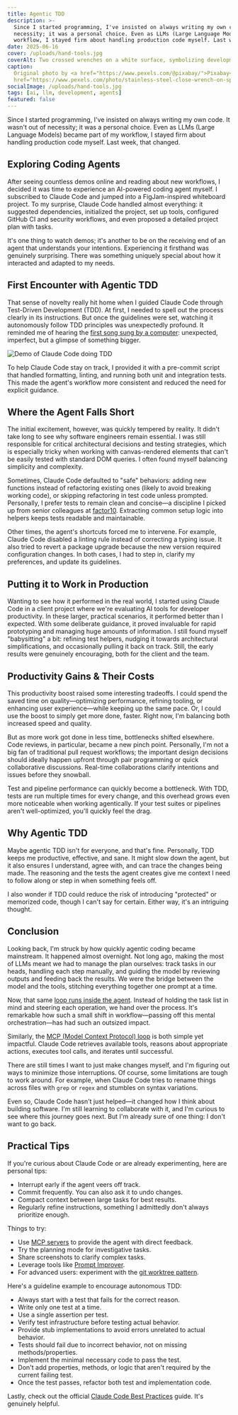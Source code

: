 ```yaml
---
title: Agentic TDD
description: >-
  Since I started programming, I've insisted on always writing my own code. It wasn't out of
  necessity; it was a personal choice. Even as LLMs (Large Language Models) became part of my
  workflow, I stayed firm about handling production code myself. Last week, that changed.
date: 2025-06-16
cover: /uploads/hand-tools.jpg
coverAlt: Two crossed wrenches on a white surface, symbolizing development tools and craftsmanship
caption:
  Original photo by <a href="https://www.pexels.com/@pixabay/">Pixabay</a> on <a
  href="https://www.pexels.com/photo/stainless-steel-close-wrench-on-spanner-210881/">Pexels</a>
socialImage: /uploads/hand-tools.jpg
tags: [ai, llm, development, agents]
featured: false
---
```


Since I started programming, I've insisted on always writing my own code. It wasn't out of
necessity; it was a personal choice. Even as LLMs (Large Language Models) became part of my
workflow, I stayed firm about handling production code myself. Last week, that changed.

## Exploring Coding Agents

After seeing countless demos online and reading about new workflows, I decided it was time to
experience an AI-powered coding agent myself. I subscribed to Claude Code and jumped into a
FigJam-inspired whiteboard project. To my surprise, Claude Code handled almost everything: it
suggested dependencies, initialized the project, set up tools, configured GitHub CI and security
workflows, and even proposed a detailed project plan with tasks.

It's one thing to watch demos; it's another to be on the receiving end of an agent that understands
your intentions. Experiencing it firsthand was genuinely surprising. There was something uniquely
special about how it interacted and adapted to my needs.

## First Encounter with Agentic TDD

That sense of novelty really hit home when I guided Claude Code through Test-Driven Development
(TDD). At first, I needed to spell out the process clearly in its instructions. But once the
guidelines were set, watching it autonomously follow TDD principles was unexpectedly profound. It
reminded me of hearing the
[first song sung by a computer](https://en.wikipedia.org/wiki/Daisy_Bell): unexpected, imperfect,
but a glimpse of something bigger.

![Demo of Claude Code doing TDD](/uploads/claude-code-tdd.gif)

To help Claude Code stay on track, I provided it with a pre-commit script that handled formatting,
linting, and running both unit and integration tests. This made the agent's workflow more consistent
and reduced the need for explicit guidance.

## Where the Agent Falls Short

The initial excitement, however, was quickly tempered by reality. It didn't take long to see why
software engineers remain essential. I was still responsible for critical architectural decisions
and testing strategies, which is especially tricky when working with canvas-rendered elements that
can't be easily tested with standard DOM queries. I often found myself balancing simplicity and
complexity.

Sometimes, Claude Code defaulted to "safe" behaviors: adding new functions instead of refactoring
existing ones (likely to avoid breaking working code), or skipping refactoring in test code unless
prompted. Personally, I prefer tests to remain clean and concise—a discipline I picked up from
senior colleagues at [factor10](https://factor10.com/). Extracting common setup logic into helpers
keeps tests readable and maintainable.

Other times, the agent's shortcuts forced me to intervene. For example, Claude Code disabled a
linting rule instead of correcting a typing issue. It also tried to revert a package upgrade because
the new version required configuration changes. In both cases, I had to step in, clarify my
preferences, and update its guidelines.

## Putting it to Work in Production

Wanting to see how it performed in the real world, I started using Claude Code in a client project
where we're evaluating AI tools for developer productivity. In these larger, practical scenarios, it
performed better than I expected. With some deliberate guidance, it proved invaluable for rapid
prototyping and managing huge amounts of information. I still found myself "babysitting" a bit:
refining test helpers, nudging it towards architectural simplifications, and occasionally pulling it
back on track. Still, the early results were genuinely encouraging, both for the client and the
team.

## Productivity Gains & Their Costs

This productivity boost raised some interesting tradeoffs. I could spend the saved time on
quality—optimizing performance, refining tooling, or enhancing user experience—while keeping up the
same pace. Or, I could use the boost to simply get more done, faster. Right now, I'm balancing both
increased speed and quality.

But as more work got done in less time, bottlenecks shifted elsewhere. Code reviews, in particular,
became a new pinch point. Personally, I'm not a big fan of traditional pull request workflows; the
important design decisions should ideally happen upfront through pair programming or quick
collaborative discussions. Real-time collaborations clarify intentions and issues before they
snowball.

Test and pipeline performance can quickly become a bottleneck. With TDD, tests are run multiple
times for every change, and this overhead grows even more noticeable when working agentically. If
your test suites or pipelines aren't well-optimized, you'll quickly feel the drag.

## Why Agentic TDD

Maybe agentic TDD isn't for everyone, and that's fine. Personally, TDD keeps me productive,
effective, and sane. It might slow down the agent, but it also ensures I understand, agree with, and
can trace the changes being made. The reasoning and the tests the agent creates give me context I
need to follow along or step in when something feels off.

I also wonder if TDD could reduce the risk of introducing "protected" or memorized code, though I
can't say for certain. Either way, it's an intriguing thought.

## Conclusion

Looking back, I'm struck by how quickly agentic coding became mainstream. It happened almost
overnight. Not long ago, making the most of LLMs meant we had to manage the plan ourselves: track
tasks in our heads, handling each step manually, and guiding the model by reviewing outputs and
feeding back the results. We were the bridge between the model and the tools, stitching everything
together one prompt at a time.

Now, that same [loop runs inside the agent](https://philz.dev/blog/agent-loop/). Instead of holding
the task list in mind and steering each operation, we hand over the process. It's remarkable how
such a small shift in workflow—passing off this mental orchestration—has had such an outsized
impact.

Similarly, the
[MCP (Model Context Protocol) loop](https://www.anthropic.com/news/agent-capabilities-api) is both
simple yet impactful. Claude Code retrieves available tools, reasons about appropriate actions,
executes tool calls, and iterates until successful.

There are still times I want to just make changes myself, and I'm figuring out ways to minimize
those interruptions. Of course, some limitations are tough to work around. For example, when Claude
Code tries to rename things across files with `grep` or `regex` and stumbles on syntax variations.

Even so, Claude Code hasn't just helped—it changed how I think about building software. I'm still
learning to collaborate with it, and I'm curious to see where this journey goes next. But I'm
already sure of one thing: I don't want to go back.

## Practical Tips

If you're curious about Claude Code or are already experimenting, here are personal tips:

- Interrupt early if the agent veers off track.
- Commit frequently. You can also ask it to undo changes.
- Compact context between large tasks for best results.
- Regularly refine instructions, something I admittedly don't always prioritize enough.

Things to try:

- Use [MCP servers](https://github.com/punkpeye/awesome-mcp-servers) to provide the agent with
  direct feedback.
- Try the planning mode for investigative tasks.
- Share screenshots to clarify complex tasks.
- Leverage tools like
  [Prompt Improver](https://docs.anthropic.com/en/docs/build-with-claude/prompt-engineering/prompt-improver).
- For advanced users: experiment with the
  [git worktree pattern](https://github.com/anthropics/claude-code/issues/1052).

Here's a guideline example to encourage autonomous TDD:

- Always start with a test that fails for the correct reason.
- Write only one test at a time.
- Use a single assertion per test.
- Verify test infrastructure before testing actual behavior.
- Provide stub implementations to avoid errors unrelated to actual behavior.
- Tests should fail due to incorrect behavior, not on missing methods/properties.
- Implement the minimal necessary code to pass the test.
- Don't add properties, methods, or logic that aren't required by the current failing test.
- Once the test passes, refactor both test and implementation code.

Lastly, check out the official
[Claude Code Best Practices](https://www.anthropic.com/engineering/claude-code-best-practices)
guide. It's genuinely helpful.
